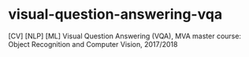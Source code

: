 # visual-question-answering-vqa
[CV] [NLP] [ML] Visual Question Answering (VQA), MVA master course: Object Recognition and Computer Vision, 2017/2018
